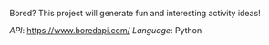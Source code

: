 
Bored? This project will generate fun and interesting activity ideas!

*API*: https://www.boredapi.com/
*Language*: Python
